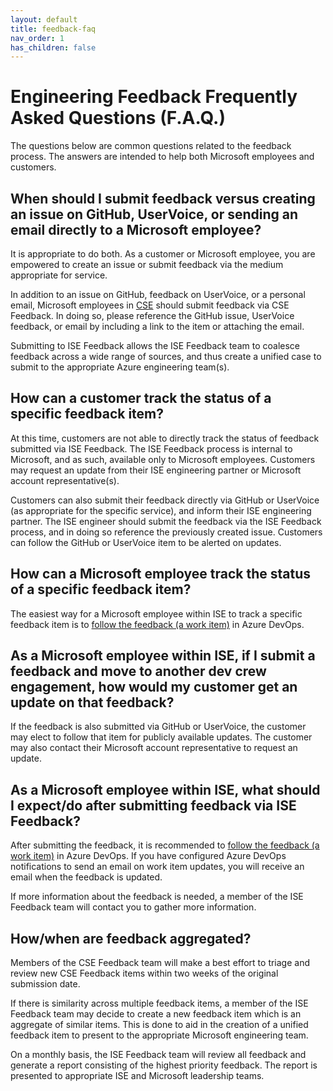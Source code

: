 ```yaml
---
layout: default
title: feedback-faq
nav_order: 1
has_children: false
---
```


# Engineering Feedback Frequently Asked Questions (F.A.Q.)

The questions below are common questions related to the feedback process. The answers are intended to help both Microsoft employees and customers.

## When should I submit feedback versus creating an issue on GitHub, UserVoice, or sending an email directly to a Microsoft employee?

It is appropriate to do both. As a customer or Microsoft employee, you are empowered to create an issue or submit feedback via the medium appropriate for service.

In addition to an issue on GitHub, feedback on UserVoice, or a personal email, Microsoft employees in [CSE](../ISE.md) should submit feedback via CSE Feedback.  In doing so, please reference the GitHub issue, UserVoice feedback, or email by including a link to the item or attaching the email.

Submitting to ISE Feedback allows the ISE Feedback team to coalesce feedback across a wide range of sources, and thus create a unified case to submit to the appropriate Azure engineering team(s).

## How can a customer track the status of a specific feedback item?

At this time, customers are not able to directly track the status of feedback submitted via ISE Feedback.  The ISE Feedback process is internal to Microsoft, and as such, available only to Microsoft employees.  Customers may request an update from their ISE engineering partner or Microsoft account representative(s).

Customers can also submit their feedback directly via GitHub or UserVoice (as appropriate for the specific service), and inform their ISE engineering partner.  The ISE engineer should submit the feedback via the ISE Feedback process, and in doing so reference the previously created issue.  Customers can follow the GitHub or UserVoice item to be alerted on updates.

## How can a Microsoft employee track the status of a specific feedback item?

The easiest way for a Microsoft employee within ISE to track a specific feedback item is to [follow the feedback (a work item)](https://learn.microsoft.com/azure/devops/boards/work-items/follow-work-items?view=azure-devops) in Azure DevOps.

## As a Microsoft employee within ISE, if I submit a feedback and move to another dev crew engagement, how would my customer get an update on that feedback?

If the feedback is also submitted via GitHub or UserVoice, the customer may elect to follow that item for publicly available updates.  The customer may also contact their Microsoft account representative to request an update.

## As a Microsoft employee within ISE, what should I expect/do after submitting feedback via ISE Feedback?

After submitting the feedback, it is recommended to [follow the feedback (a work item)](https://learn.microsoft.com/azure/devops/boards/work-items/follow-work-items?view=azure-devops) in Azure DevOps.  If you have configured Azure DevOps notifications to send an email on work item updates, you will receive an email when the feedback is updated.

If more information about the feedback is needed, a member of the ISE Feedback team will contact you to gather more information.

## How/when are feedback aggregated?

Members of the CSE Feedback team will make a best effort to triage and review new CSE Feedback items within two weeks of the original submission date.  

If there is similarity across multiple feedback items, a member of the ISE Feedback team may decide to create a new feedback item which is an aggregate of similar items.  This is done to aid in the creation of a unified feedback item to present to the appropriate Microsoft engineering team.

On a monthly basis, the ISE Feedback team will review all feedback and generate a report consisting of the highest priority feedback.  The report is presented to appropriate ISE and Microsoft leadership teams.
